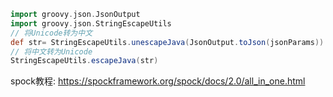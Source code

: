 
```groovy
import groovy.json.JsonOutput
import groovy.json.StringEscapeUtils
// 将Unicode转为中文
def str= StringEscapeUtils.unescapeJava(JsonOutput.toJson(jsonParams))
// 将中文转为Unicode
StringEscapeUtils.escapeJava(str)
```

spock教程: https://spockframework.org/spock/docs/2.0/all_in_one.html